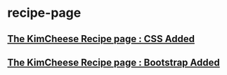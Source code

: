 # recipe-page
## [The KimCheese Recipe page : CSS Added](https://picaq.github.io/kimcheese-recipe/)
## [The KimCheese Recipe page : Bootstrap Added](https://picaq.github.io/kimcheese-boots/)


